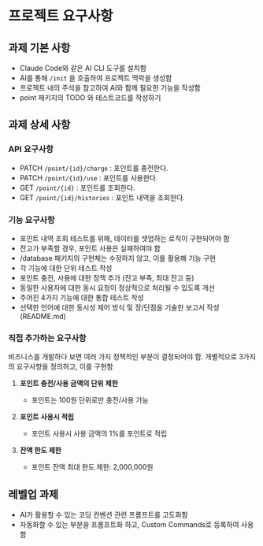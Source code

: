 # 프로젝트 요구사항

## 과제 기본 사항

- Claude Code와 같은 AI CLI 도구를 설치함
- AI를 통해 `/init` 을 호출하여 프로젝트 맥락을 생성함
- 프로젝트 내의 주석을 참고하여 AI와 함께 필요한 기능을 작성함
- point 패키지의 TODO 와 테스트코드를 작성하기

## 과제 상세 사항

### API 요구사항
- PATCH `/point/{id}/charge` : 포인트를 충전한다.
- PATCH `/point/{id}/use` : 포인트를 사용한다.
- GET `/point/{id}` : 포인트를 조회한다.
- GET `/point/{id}/histories` : 포인트 내역을 조회한다.

### 기능 요구사항
- 포인트 내역 조회 테스트를 위해, 데이터를 셋업하는 로직이 구현되어야 함
- 잔고가 부족할 경우, 포인트 사용은 실패하여야 함
- /database 패키지의 구현체는 수정하지 않고, 이를 활용해 기능 구현
- 각 기능에 대한 단위 테스트 작성
- 포인트 충전, 사용에 대한 정책 추가 (잔고 부족, 최대 잔고 등)
- 동일한 사용자에 대한 동시 요청이 정상적으로 처리될 수 있도록 개선
- 주어진 4가지 기능에 대한 통합 테스트 작성
- 선택한 언어에 대한 동시성 제어 방식 및 장/단점을 기술한 보고서 작성 (README.md)

### 직접 추가하는 요구사항
비즈니스를 개발하다 보면 여러 가지 정책적인 부분이 결정되어야 함. 개별적으로 3가지의 요구사항을 정의하고, 이를 구현함

1. **포인트 충전/사용 금액의 단위 제한**
   - 포인트는 100원 단위로만 충전/사용 가능

2. **포인트 사용시 적립**
   - 포인트 사용시 사용 금액의 1%를 포인트로 적립

3. **잔액 한도 제한**
   - 포인트 잔액 최대 한도 제한: 2,000,000원

## 레벨업 과제

- AI가 활용할 수 있는 코딩 컨벤션 관련 프롬프트를 고도화함
- 자동화할 수 있는 부분을 프롬프트화 하고, Custom Commands로 등록하여 사용함
